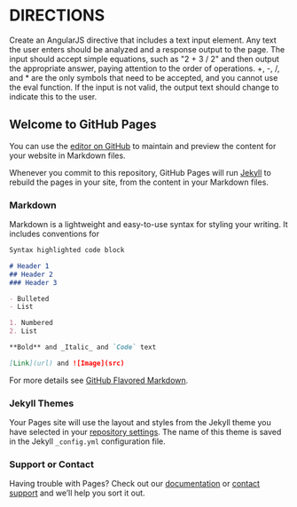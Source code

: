 # DIRECTIONS
Create an AngularJS directive that includes a text input element. Any text the user enters should be analyzed and a response output to the page. The input should accept simple equations, such as "2 + 3 / 2" and then output the appropriate answer, paying attention to the order of operations. +, -, /, and * are the only symbols that need to be accepted, and you cannot use the eval function. If the input is not valid, the output text should change to indicate this to the user. 





## Welcome to GitHub Pages

You can use the [editor on GitHub](https://github.com/jason-pierce-designs/simple-calculator/edit/master/README.md) to maintain and preview the content for your website in Markdown files.

Whenever you commit to this repository, GitHub Pages will run [Jekyll](https://jekyllrb.com/) to rebuild the pages in your site, from the content in your Markdown files.

### Markdown

Markdown is a lightweight and easy-to-use syntax for styling your writing. It includes conventions for

```markdown
Syntax highlighted code block

# Header 1
## Header 2
### Header 3

- Bulleted
- List

1. Numbered
2. List

**Bold** and _Italic_ and `Code` text

[Link](url) and ![Image](src)
```

For more details see [GitHub Flavored Markdown](https://guides.github.com/features/mastering-markdown/).

### Jekyll Themes

Your Pages site will use the layout and styles from the Jekyll theme you have selected in your [repository settings](https://github.com/jason-pierce-designs/simple-calculator/settings). The name of this theme is saved in the Jekyll `_config.yml` configuration file.

### Support or Contact

Having trouble with Pages? Check out our [documentation](https://help.github.com/categories/github-pages-basics/) or [contact support](https://github.com/contact) and we’ll help you sort it out.
